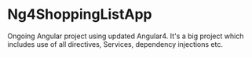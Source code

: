# Ng4ShoppingListApp
Ongoing Angular project using updated Angular4. It's a big project which includes use of all directives, Services, dependency injections etc.
